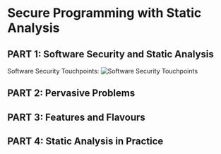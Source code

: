 # Secure Programming with Static Analysis

## PART 1: Software Security and Static Analysis

Software Security Touchpoints:
![Software Security Touchpoints](Resources/touchpoints.pn)

## PART 2: Pervasive Problems

## PART 3: Features and Flavours

## PART 4: Static Analysis in Practice
